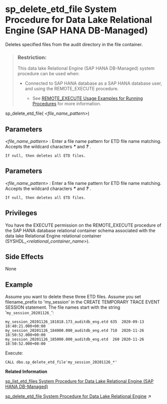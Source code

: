 <!-- loioee5019e64a0247cbaf7c8cde5905b3a2 -->

# sp\_delete\_etd\_file System Procedure for Data Lake Relational Engine \(SAP HANA DB-Managed\)

Deletes specified files from the audit directory in the file container.



> ### Restriction:  
> This data lake Relational Engine \(SAP HANA DB-Managed\) system procedure can be used when:
> 
> -   Connected to SAP HANA database as a SAP HANA database user, and using the REMOTE\_EXECUTE procedure.
> 
>     -   See [REMOTE\_EXECUTE Usage Examples for Running Procedures](remote-execute-usage-examples-for-running-procedures-3e7f86d.md) for more information.



sp\_delete\_etd\_file\( *<file\_name\_pattern\>*\)



<a name="loioee5019e64a0247cbaf7c8cde5905b3a2__section_er3_3d2_srb"/>

## Parameters

 *<file\_name\_pattern\>*
 :   Enter a file name pattern for ETD file name matching. Accepts the wildcard characters ***\**** and ***?*** .

    If null, then deletes all ETD files.

 

<a name="loioee5019e64a0247cbaf7c8cde5905b3a2__section_lzx_3d2_srb"/>

## Parameters

 *<file\_name\_pattern\>*
 :   Enter a file name pattern for ETD file name matching. Accepts the wildcard characters ***\**** and ***?*** .

    If null, then deletes all ETD files.

 

<a name="loioee5019e64a0247cbaf7c8cde5905b3a2__section_x1g_44c_zmb"/>

## Privileges

You have the EXECUTE permission on the REMOTE\_EXECUTE procedure of the SAP HANA database relational container schema associated with the data lake Relational Engine relational container \(SYSHDL\_*<relational\_container\_name\>*\).



<a name="loioee5019e64a0247cbaf7c8cde5905b3a2__section_j44_jd2_srb"/>

## Side Effects

None



<a name="loioee5019e64a0247cbaf7c8cde5905b3a2__section_s11_kd2_srb"/>

## Example

Assume you want to delete these three ETD files. Assume you set filename\_prefix to 'my\_session' in the CREATE TEMPORARY TRACE EVENT SESSION statement. The file names start with the string '`my_session_20201126_`':

```
my_session_20201126_181818.173_auditdb_eng.etd 635  2020-09-13 18:40:21.000+00:00
my_session_20201126_184000.000_auditdb_eng.etd 710  2020-11-26 18:50:52.000+00:00
my_session_20201126_185000.000_auditdb_eng.etd  260 2020-11-26 18:50:52.000+00:00
```

Execute:

```
CALL dbo.sp_delete_etd_file'my_session_20201126_*'
```

**Related Information**  


[sp\_list\_etd\_files System Procedure for Data Lake Relational Engine \(SAP HANA DB-Managed\)](sp-list-etd-files-system-procedure-for-data-lake-relational-engine-sap-hana-db-managed-0f76c83.md "Lists the event trace data (ETD) files logged to the file container by database auditing.")

[sp_delete_etd_file System Procedure for Data Lake Relational Engine](https://help.sap.com/viewer/19b3964099384f178ad08f2d348232a9/2023_1_QRC/en-US/d2e6eeca3f2448159215eead4f812adf.html "Deletes specified files from the audit directory in the file container.") :arrow_upper_right:

